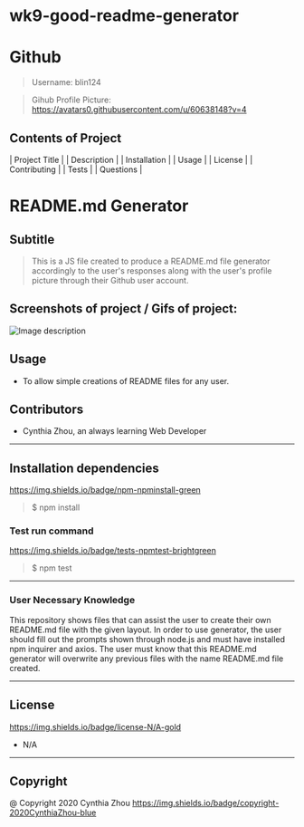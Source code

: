 # wk9-good-readme-generator

  # Github
  > Username: blin124
  
  > Gihub Profile Picture:
  https://avatars0.githubusercontent.com/u/60638148?v=4

  ## Contents of Project
  | Project Title |
  | Description   |
  | Installation  |
  | Usage         |
  | License       |
  | Contributing  |
  | Tests         |
  | Questions     |

  # README.md Generator

  ## Subtitle 

  > This is a JS file created to produce a README.md file generator accordingly to the user's responses along with the user's profile picture through their Github user account.

  ## Screenshots of project / Gifs of project:
  ![Image description](../../Screenshot/shot-one.png)

  ## Usage
  - To allow simple creations of README files for any user.

  ## Contributors
  - Cynthia Zhou, an always learning Web Developer

  ---

  ## Installation dependencies
  https://img.shields.io/badge/npm-npminstall-green
  > $ npm install
  ### Test run command
  https://img.shields.io/badge/tests-npmtest-brightgreen
  > $ npm test

  ---

  ### User Necessary Knowledge
  This repository shows files that can assist the user to create their own README.md file with the given layout. In order to use generator, the user should fill out the prompts shown through node.js and must have installed npm inquirer and axios.
  The user must know that this README.md generator will overwrite any previous files with the name README.md file created.

  ---

  ## License
  https://img.shields.io/badge/license-N/A-gold
  - N/A

  ---

  ## Copyright
  @ Copyright 2020 Cynthia Zhou
  https://img.shields.io/badge/copyright-2020CynthiaZhou-blue

  